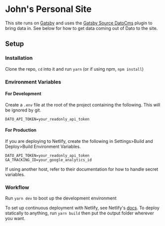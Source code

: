 # John's Personal Site

This site runs on [Gatsby](http://gatsbyjs.org) and uses the [Gatsby Source DatoCms](https://github.com/datocms/gatsby-source-datocms) plugin to bring data in. See below for how to get data coming out of Dato to the site.

## Setup

### Installation

Clone the repo, `cd` into it and run `yarn` (or if using npm, `npm install`)

### Environment Variables

#### For Development

Create a `.env` file at the root of the project containing the following. This will be ignored by git.

```
DATO_API_TOKEN=your_readonly_api_token
```

#### For Production

If you are deploying to Netlify, create the following in Settings>Build and Deploy>Build Environment Variables.

```
DATO_API_TOKEN=your_readonly_api_token
GA_TRACKING_ID=your_google_analytics_id
```

If using another host, refer to their documentation for how to handle secret variables.

### Workflow

Run `yarn dev` to boot up the development environment

To set up continuous deployment with Netlify, see Netlify's [docs](https://www.netlify.com/blog/2016/02/24/a-step-by-step-guide-gatsby-on-netlify/). To deploy statically to anything, run `yarn build` then put the output folder wherever you want.
